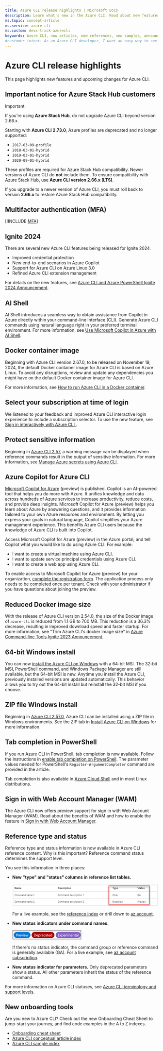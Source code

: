 ```yaml
---
title: Azure CLI release highlights | Microsoft Docs
description: Learn what's new in the Azure CLI. Read about new features and upcoming changes. Check here for announcements.
ms.topic: concept-article
ms.service: azure-cli
ms.custom: devx-track-azurecli
keywords: Azure CLI, new articles, new references, new samples, announcements
#customer intent: As an Azure CLI developer, I want an easy way to see product change highlights and upcoming breaking change announcements.
---
```


# Azure CLI release highlights

This page highlights new features and upcoming changes for Azure CLI.

## Important notice for Azure Stack Hub customers

> [!IMPORTANT]
> If you're using **Azure Stack Hub**, do not upgrade Azure CLI beyond version 2.66.x.

Starting with **Azure CLI 2.73.0**, Azure profiles are deprecated and no longer supported:

- `2017-03-09-profile`
- `2018-03-01-hybrid`
- `2019-03-01-hybrid`
- `2020-09-01-hybrid`

These profiles are required for Azure Stack Hub compatibility. Newer versions of Azure CLI do
**not** include them. To ensure compatibility with Azure Stack Hub, use **Azure CLI version 2.66.x
(LTS)**.

If you upgrade to a newer version of Azure CLI, you must roll back to version **2.66.x** to restore
Azure Stack Hub compatibility.

## Multifactor authentication (MFA)

[!INCLUDE [MFA](includes/multifactor-authentication.md)]

## Ignite 2024

There are several new Azure CLI features being released for Ignite 2024.

- Improved credential protection
- New end-to-end scenarios in Azure Copilot
- Support for Azure CLI on Azure Linux 3.0
- Refined Azure CLI extension management

For details on the new features, see
[Azure CLI and Azure PowerShell Ignite 2024 Announcement][19].

## AI Shell

AI Shell introduces a seamless way to obtain assistance from Copilot in Azure directly within your
command-line interface (CLI). Generate Azure CLI commands using natural language right in your
preferred terminal environment. For more information, see
[Use Microsoft Copilot in Azure with AI Shell][10].

## Docker container image

Beginning with Azure CLI version 2.67.0, to be released on November 19, 2024, the default Docker
container image for Azure CLI is based on Azure Linux. To avoid any disruptions, review and update
any dependencies you might have on the default Docker container image for Azure CLI.

For more information, see [How to run Azure CLI in a Docker container][08].

## Select your subscription at time of login

We listened to your feedback and improved Azure CLI interactive login experience to include a
subscription selector. To use the new feature, see [Sign in interactively with Azure CLI ][01].

## Protect sensitive information

Beginning in [Azure CLI 2.57][07], a warning message can be displayed when reference commands result
in the output of sensitive information. For more information, see
[Manage Azure secrets using Azure CLI][02].

## Azure Copilot for Azure CLI

[Microsoft Copilot for Azure][17] (preview) is published. Copilot is an AI-powered tool that helps
you do more with Azure. It unifies knowledge and data across hundreds of Azure services to increase
productivity, reduce costs, and provide deep insights. Microsoft Copilot for Azure (preview) helps
you learn about Azure by answering questions, and it provides information tailored to your own Azure
resources and environment. By letting you express your goals in natural language, Copilot simplifies
your Azure management experience. This benefits Azure CLI users because the knowledge of Azure CLI
is built into Copilot.

Access Microsoft Copilot for Azure (preview) in the Azure portal, and tell Copilot what you would
like to do using Azure CLI. For example:

- I want to create a virtual machine using Azure CLI.
- I want to update service principal credentials using Azure CLI.
- I want to create a web app using Azure CLI.

To enable access to Microsoft Copilot for Azure (preview) for your organization,
[complete the registration form][18]. The application process only needs to be completed once per
tenant. Check with your administrator if you have questions about joining the preview.

## Reduced Docker image size

With the release of Azure CLI version 2.54.0, the size of the Docker image of `azure-cli` is reduced
from 1.1 GB to 700 MB. This reduction is a 36.3% decrease, resulting in improved download speed and
faster startup. For more information, see "Trim Azure CLI's docker image size" in
[Azure Command-line Tools Ignite 2023 Announcement][20].

## 64-bit Windows install

You can now [install the Azure CLI on Windows][21] with a 64-bit MSI. The 32-bit MSI, PowerShell
command, and Windows Package Manager are still available, but the 64-bit MSI is new. Anytime you
install the Azure CLI, previously installed versions are updated automatically. This behavior allows
you to try out the 64-bit install but reinstall the 32-bit MSI if you choose.

## ZIP file Windows install

Beginning in [Azure CLI 2.57.0][07], Azure CLI can be installed using a ZIP file in Windows
environments. See the ZIP tab in [Install Azure CLI on Windows][03] for more information.

## Tab completion in PowerShell

If you run Azure CLI in PowerShell, tab completion is now available. Follow the instructions in
[enable tab completion on PowerShell][14]. The parameter values needed for PowerShell's
`Register-ArgumentCompleter` command are provided in the article.

Tab completion is also available in [Azure Cloud Shell][09] and in most Linux distributions.

## Sign in with Web Account Manager (WAM)

The Azure CLI now offers preview support for sign in with Web Account Manager (WAM). Read about the
benefits of WAM and how to enable the feature in [Sign in with Web Account Manager][13].

## Reference type and status

Reference type and status information is now available in Azure CLI reference content. Why is this
important? Reference command status determines the support level.

You see this information in three places:

- **New "type" and "status" columns in reference list tables.**

  ![status table][05]

  For a live example, see the [reference index][15] or drill down to [az account][11].

- **New status indicators under command names.**

  ![status badges][04]

  If there's no status indicator, the command group or reference command is generally available
  (GA). For a live example, see [az account subscription][12].

- **New status indicator for parameters.** Only deprecated parameters show a status. All other
  parameters inherit the status of the reference command.

For more information on Azure CLI statuses, see [Azure CLI terminology and support levels][06].

## New onboarding tools

Are you new to Azure CLI? Check out the new Onboarding Cheat Sheet to jump-start your journey, and
find code examples in the A to Z indexes.

- [Onboarding cheat sheet][16]
- [Azure CLI conceptual article index][22]
- [Azure CLI sample index][23]

<!-- link references -->

[01]: ./authenticate-azure-cli-interactively.md#interactive-login
[02]: ./azure-cli-manage-secrets.md
[03]: ./install-azure-cli-windows.md?tabs=zip#install-or-update
[04]: ./media/status-badges.png
[05]: ./media/status-table.png
[06]: ./reference-types-and-status.md#what-is-reference-status
[07]: ./release-notes-azure-cli.md#february-06-2024
[08]: ./run-azure-cli-docker.md
[09]: /azure/cloud-shell/quickstart?toc=%2Fcli%2Fazure%2Ftoc.json&bc=%2Fcli%2Fazure%2Fbreadcrumb%2Ftoc.json&tabs=azurecli
[10]: /azure/copilot/ai-shell-overview
[11]: /cli/azure/account
[12]: /cli/azure/account/subscription
[13]: /cli/azure/authenticate-azure-cli#sign-in-with-web-account-manager-wam
[14]: /cli/azure/install-azure-cli-windows#enable-tab-completion-on-powershell
[15]: /cli/azure/reference-index
[16]: cheat-sheet-onboarding.md
[17]: https://aka.ms/MicrosoftCopilotforAzureDocs
[18]: https://aka.ms/MSCopilotforAzurePreviewRequest
[19]: https://techcommunity.microsoft.com/blog/azuretoolsblog/azure-cli-and-azure-powershell-ignite-2024-announcement/4304204
[20]: https://techcommunity.microsoft.com/t5/azure-tools-blog/azure-command-line-tools-ignite-2023-announcement/ba-p/3984502
[21]: install-azure-cli-windows.md
[22]: reference-docs-index.md
[23]: samples-index.md
